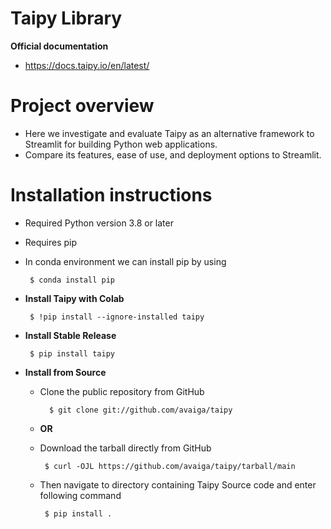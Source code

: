 # Taipy Library

**Official documentation** 
 - https://docs.taipy.io/en/latest/

# **Project overview**
  - Here we investigate and evaluate Taipy as an alternative framework to Streamlit for building Python web applications.
  -  Compare its features, ease of use, and deployment options to Streamlit.

# **Installation instructions**
  - Required Python version 3.8 or later
  - Requires pip
  - In conda environment we can install pip by using 

     ```  
      $ conda install pip
     ```
   * **Install Taipy with Colab**
     ```
      $ !pip install --ignore-installed taipy
     ```
   * **Install Stable Release**

      ``` 
       $ pip install taipy 
      ```
   * **Install from Source**
     - Clone the public repository from GitHub

       ```
         $ git clone git://github.com/avaiga/taipy

       ```
      - **OR**

      - Download the tarball directly from GitHub

        ```
         $ curl -OJL https://github.com/avaiga/taipy/tarball/main

        ```
      - Then navigate to directory containing Taipy Source code and enter following command 

        ```
         $ pip install .

        ```


      

